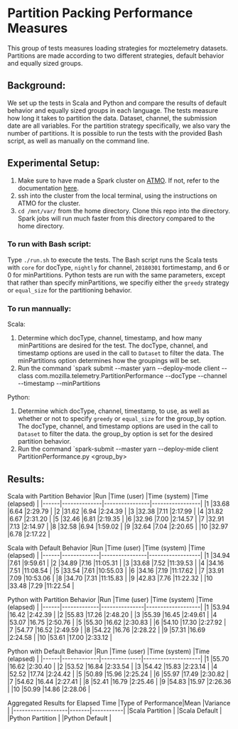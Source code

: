 # Partition Packing Performance Measures

This group of tests measures loading strategies for moztelemetry datasets. Partitions are made according to
two different strategies, default behavior and equally sized groups.

## Background:
We set up the tests in Scala and Python and compare the results of default
behavior and equally sized groups in each language. The tests measure how long
it takes to partition the data. Dataset, channel, the submission date are all
variables. For the partition strategy specifically, we also vary the number of
partitions. It is possible to run the tests with the provided Bash script, as
well as manually on the command line.

## Experimental Setup:
1. Make sure to have made a Spark cluster on [ATMO](https://analysis.telemetry.mozilla.org/). If not, refer to the
documentation [here](https://docs.telemetry.mozilla.org/tools/spark.html).
2. ssh into the cluster from the local terminal, using the instructions on ATMO for the cluster.
3. `cd /mnt/var/` from the home directory. Clone this repo into the directory. Spark jobs will run much faster from
this directory compared to the home directory.

### To run with Bash script:
Type `./run.sh` to execute the tests. The Bash script runs the Scala tests with `core` for docType, `nightly`
 for channel, `20180301` fortimestamp, and 6 or 0 for minPartitions. Python tests are run with the same
parameters, except that rather than specify minPartitions, we specifiy either the `greedy` strategy or
`equal_size` for the partitioning behavior.

### To run mannually:
Scala:
1. Determine which docType, channel, timestamp, and how many minPartitions are desired for the test. The
docType, channel, and timestamp options are used in the call to `Dataset` to
filter the data. The minPartitions option determines how the groupings will be
set.
2. Run the command `spark submit --master yarn --deploy-mode client --class com.mozilla.telemetry.PartitionPerformance <jar path> --docType <docType> --channel <channel>  --timestamp <timestamp> --minPartitions <minParitiions>

Python:
1. Determine which docType, channel, timestamp, to use, as well as whether or
   not to specify `greedy` or `equal_size` for the group_by option. The
docType, channel, and timestamp options are used in the call to `Dataset` to
filter the data. the group_by option is set for the desired partition behavior.
2. Run the command `spark-submit --master yarn --deploy-mide client
   PartitionPerformance.py <docType> <channel> <timestamp> <group_by>

## Results:
Scala with Partition Behavior
|Run   |Time (user)   |Time (system)   |Time (elapsed)   |
|------|--------------|----------------|-----------------|
|1     |33.68         |6.64            |2:29.79          |
|2     |31.62         |6.94            |2:24.39          |
|3     |32.38         |7.11            |2:17.99          |
|4     |31.82         |6.67            |2:31.20          |
|5     |32.46         |6.81            |2:19.35          |
|6     |32.96         |7.00            |2:14.57          |
|7     |32.91         |7.13            |2:14.97          |
|8     |32.58         |6.94            |1:59.02          |
|9     |32.64         |7.04            |2:20.65          |
|10    |32.97         |6.78            |2:17.22          |

Scala with Default Behavior
|Run   |Time (user)  |Time (system)   |Time (elapsed)    |
|------|-------------|----------------|------------------|
|1     |34.94        |7.61            |9:59.61           |
|2     |34.89        |7.16            |11:05.31          |
|3     |33.68        |7.52            |11:39.53          |
|4     |34.16        |7.51            |11:08.54          |
|5     |33.54        |7.61            |10:55.03          |
|6     |34.16        |7.19            |11:17.62          |
|7     |33.91        |7.09            |10:53.06          |
|8     |34.70        |7.31            |11:15.83          |
|9     |42.83        |7.76            |11:22.32          |
|10    |33.48        |7.29            |11:22.54          |

Python with Partition Behavior
|Run   |Time (user)  |Time (system)  |Time (elapsed)     |
|------|-------------|---------------|-------------------|
|1     |53.94        |16.42          |2:42.39            |
|2     |55.83        |17.26          |2:48.20            |
|3     |55.39        |16.45          |2:49.61            |
|4     |53.07        |16.75          |2:50.76            |
|5     |55.30        |16.62          |2:30.83            |
|6     |54.10        |17.30          |2:27.92            |
|7     |54.77        |16.52          |2:49.59            |
|8     |54.22        |16.76          |2:28.22            |
|9     |57.31        |16.69          |2:24.58            |
|10    |53.61        |17.00          |2:33.12            |

Python with Default Behavior
|Run   |Time (user)  |Time (system) |Time (elapsed)      |
|------|-------------|--------------|--------------------|
|1     |55.70        |16.62         |2:30.40             |
|2     |53.52        |16.84         |2:33.54             |
|3     |54.42        |15.83         |2:23.14             |
|4     |52.52        |17.74         |2:24.42             |
|5     |50.89        |15.96         |2:25.24             |
|6     |55.97        |17.49         |2:30.82             |
|7     |54.62        |16.44         |2:27.41             |
|8     |52.41        |16.79         |2:25.46             |
|9     |54.83        |15.97         |2:26.36             |
|10    |50.99        |14.86         |2:28.06             |

Aggregated Results for Elapsed Time
|Type of Performance|Mean   |Variance   |
|-------------------|-------|-----------|
|Scala Partition    |
|Scala Default      |
|Python Partition   |
|Python Default     |
